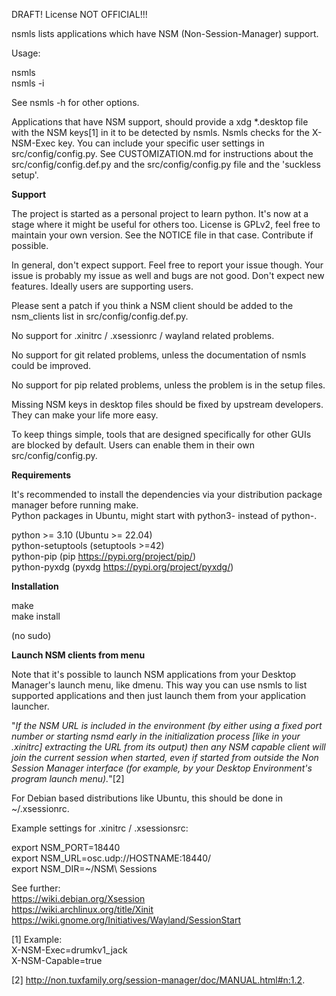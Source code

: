 DRAFT! License NOT OFFICIAL!!!



nsmls lists applications which have NSM (Non-Session-Manager) support.  

Usage:  

nsmls  
nsmls -i  

See nsmls -h for other options.  

Applications that have NSM support, should provide a xdg *.desktop file with the NSM keys[1] in it to be detected by nsmls. Nsmls checks for the X-NSM-Exec key. 
You can include your specific user settings in src/config/config.py. See CUSTOMIZATION.md for instructions about the src/config/config.def.py and the src/config/config.py file and the 'suckless setup'.  


**Support**


The project is started as a personal project to learn python. It's now at a stage where it might be useful for others too. License is GPLv2, feel free to maintain your own version. See the NOTICE file in that case. Contribute if possible.

In general, don't expect support. Feel free to report your issue though. Your issue is probably my issue as well and bugs are not good. Don't expect new features. Ideally users are supporting users.  

Please sent a patch if you think a NSM client should be added to the nsm_clients list in src/config/config.def.py.  

No support for .xinitrc / .xsessionrc / wayland related problems.  

No support for git related problems, unless the documentation of nsmls could be improved.  

No support for pip related problems, unless the problem is in the setup files.

Missing NSM keys in desktop files should be fixed by upstream developers. They can make your life more easy.  

To keep things simple, tools that are designed specifically for other GUIs are blocked by default. Users can enable them in their own src/config/config.py.


**Requirements**  

It's recommended to install the dependencies via your distribution package manager before running make.  
Python packages in Ubuntu, might start with python3- instead of python-.  

python >= 3.10  (Ubuntu >= 22.04)  
python-setuptools (setuptools >=42)  
python-pip (pip https://pypi.org/project/pip/)  
python-pyxdg  (pyxdg https://pypi.org/project/pyxdg/)  


**Installation**  

make  
make install 

(no sudo)  


**Launch NSM clients from menu**

Note that it's possible to launch NSM applications from your Desktop Manager's launch menu, like dmenu. This way you can use nsmls to list supported applications and then just launch them from your application launcher.


"*If the NSM URL is included in the environment (by either using a fixed port number or starting nsmd early in the initialization process [like in your .xinitrc] extracting the URL from its output) then any NSM capable client will join the current session when started, even if started from outside the Non Session Manager interface (for example, by your Desktop Environment's program launch menu).*"[2]  


For Debian based distributions like Ubuntu, this should be done in ~/.xsessionrc. 

Example settings for .xinitrc / .xsessionsrc:  

export NSM_PORT=18440  
export NSM_URL=osc.udp://HOSTNAME:18440/  
export NSM_DIR=~/NSM\ Sessions  


See further:  
https://wiki.debian.org/Xsession  
https://wiki.archlinux.org/title/Xinit  
https://wiki.gnome.org/Initiatives/Wayland/SessionStart  

[1] Example:  
X-NSM-Exec=drumkv1_jack  
X-NSM-Capable=true  

[2] http://non.tuxfamily.org/session-manager/doc/MANUAL.html#n:1.2.  


